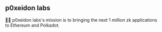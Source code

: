 ## p0xeidon labs


🙋‍♀️ p0xeidon labs's mission is to bringing the next 1 million zk applications to Ethereum and Polkadot.

